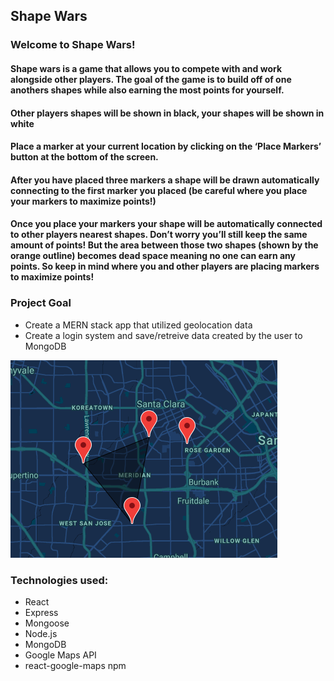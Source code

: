 ## Shape Wars

### Welcome to Shape Wars!

#### Shape wars is a game that allows you to compete with and work alongside other players. The goal of the game is to build off of one anothers shapes while also earning the most points for yourself.

#### Other players shapes will be shown in black, your shapes will be shown in white

#### Place a marker at your current location by clicking on the ‘Place Markers’ button at the bottom of the screen.

#### After you have placed three markers a shape will be drawn automatically connecting to the first marker you placed (be careful where you place your markers to maximize points!)

#### Once you place your markers your shape will be automatically connected to other players nearest shapes. Don’t worry you’ll still keep the same amount of points! But the area between those two shapes (shown by the orange outline) becomes dead space meaning no one can earn any points. So keep in mind where you and other players are placing markers to maximize points!

### Project Goal

- Create a MERN stack app that utilized geolocation data
- Create a login system and save/retreive data created by the user to MongoDB

![screenshot](src/img/step1.png)

### Technologies used:

- React
- Express
- Mongoose
- Node.js
- MongoDB
- Google Maps API
- react-google-maps npm
